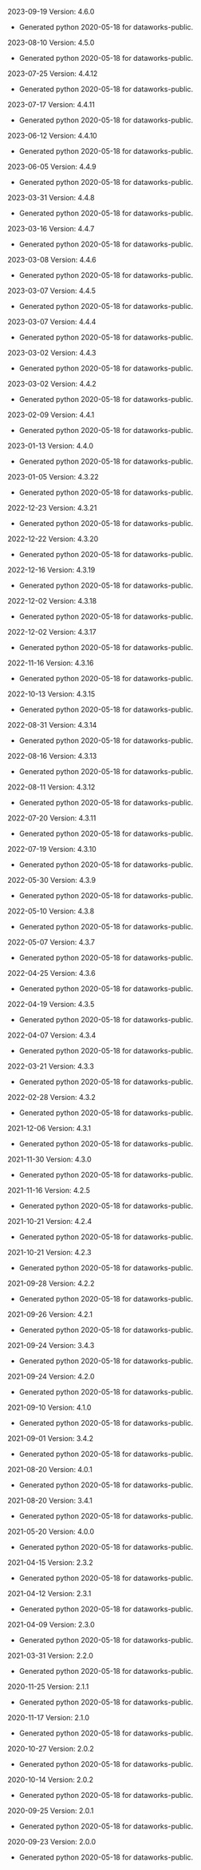 2023-09-19 Version: 4.6.0
- Generated python 2020-05-18 for dataworks-public.

2023-08-10 Version: 4.5.0
- Generated python 2020-05-18 for dataworks-public.

2023-07-25 Version: 4.4.12
- Generated python 2020-05-18 for dataworks-public.

2023-07-17 Version: 4.4.11
- Generated python 2020-05-18 for dataworks-public.

2023-06-12 Version: 4.4.10
- Generated python 2020-05-18 for dataworks-public.

2023-06-05 Version: 4.4.9
- Generated python 2020-05-18 for dataworks-public.

2023-03-31 Version: 4.4.8
- Generated python 2020-05-18 for dataworks-public.

2023-03-16 Version: 4.4.7
- Generated python 2020-05-18 for dataworks-public.

2023-03-08 Version: 4.4.6
- Generated python 2020-05-18 for dataworks-public.

2023-03-07 Version: 4.4.5
- Generated python 2020-05-18 for dataworks-public.

2023-03-07 Version: 4.4.4
- Generated python 2020-05-18 for dataworks-public.

2023-03-02 Version: 4.4.3
- Generated python 2020-05-18 for dataworks-public.

2023-03-02 Version: 4.4.2
- Generated python 2020-05-18 for dataworks-public.

2023-02-09 Version: 4.4.1
- Generated python 2020-05-18 for dataworks-public.

2023-01-13 Version: 4.4.0
- Generated python 2020-05-18 for dataworks-public.

2023-01-05 Version: 4.3.22
- Generated python 2020-05-18 for dataworks-public.

2022-12-23 Version: 4.3.21
- Generated python 2020-05-18 for dataworks-public.

2022-12-22 Version: 4.3.20
- Generated python 2020-05-18 for dataworks-public.

2022-12-16 Version: 4.3.19
- Generated python 2020-05-18 for dataworks-public.

2022-12-02 Version: 4.3.18
- Generated python 2020-05-18 for dataworks-public.

2022-12-02 Version: 4.3.17
- Generated python 2020-05-18 for dataworks-public.

2022-11-16 Version: 4.3.16
- Generated python 2020-05-18 for dataworks-public.

2022-10-13 Version: 4.3.15
- Generated python 2020-05-18 for dataworks-public.

2022-08-31 Version: 4.3.14
- Generated python 2020-05-18 for dataworks-public.

2022-08-16 Version: 4.3.13
- Generated python 2020-05-18 for dataworks-public.

2022-08-11 Version: 4.3.12
- Generated python 2020-05-18 for dataworks-public.

2022-07-20 Version: 4.3.11
- Generated python 2020-05-18 for dataworks-public.

2022-07-19 Version: 4.3.10
- Generated python 2020-05-18 for dataworks-public.

2022-05-30 Version: 4.3.9
- Generated python 2020-05-18 for dataworks-public.

2022-05-10 Version: 4.3.8
- Generated python 2020-05-18 for dataworks-public.

2022-05-07 Version: 4.3.7
- Generated python 2020-05-18 for dataworks-public.

2022-04-25 Version: 4.3.6
- Generated python 2020-05-18 for dataworks-public.

2022-04-19 Version: 4.3.5
- Generated python 2020-05-18 for dataworks-public.

2022-04-07 Version: 4.3.4
- Generated python 2020-05-18 for dataworks-public.

2022-03-21 Version: 4.3.3
- Generated python 2020-05-18 for dataworks-public.

2022-02-28 Version: 4.3.2
- Generated python 2020-05-18 for dataworks-public.

2021-12-06 Version: 4.3.1
- Generated python 2020-05-18 for dataworks-public.

2021-11-30 Version: 4.3.0
- Generated python 2020-05-18 for dataworks-public.

2021-11-16 Version: 4.2.5
- Generated python 2020-05-18 for dataworks-public.

2021-10-21 Version: 4.2.4
- Generated python 2020-05-18 for dataworks-public.

2021-10-21 Version: 4.2.3
- Generated python 2020-05-18 for dataworks-public.

2021-09-28 Version: 4.2.2
- Generated python 2020-05-18 for dataworks-public.

2021-09-26 Version: 4.2.1
- Generated python 2020-05-18 for dataworks-public.

2021-09-24 Version: 3.4.3
- Generated python 2020-05-18 for dataworks-public.

2021-09-24 Version: 4.2.0
- Generated python 2020-05-18 for dataworks-public.

2021-09-10 Version: 4.1.0
- Generated python 2020-05-18 for dataworks-public.

2021-09-01 Version: 3.4.2
- Generated python 2020-05-18 for dataworks-public.

2021-08-20 Version: 4.0.1
- Generated python 2020-05-18 for dataworks-public.

2021-08-20 Version: 3.4.1
- Generated python 2020-05-18 for dataworks-public.

2021-05-20 Version: 4.0.0
- Generated python 2020-05-18 for dataworks-public.

2021-04-15 Version: 2.3.2
- Generated python 2020-05-18 for dataworks-public.

2021-04-12 Version: 2.3.1
- Generated python 2020-05-18 for dataworks-public.

2021-04-09 Version: 2.3.0
- Generated python 2020-05-18 for dataworks-public.

2021-03-31 Version: 2.2.0
- Generated python 2020-05-18 for dataworks-public.

2020-11-25 Version: 2.1.1
- Generated python 2020-05-18 for dataworks-public.

2020-11-17 Version: 2.1.0
- Generated python 2020-05-18 for dataworks-public.

2020-10-27 Version: 2.0.2
- Generated python 2020-05-18 for dataworks-public.

2020-10-14 Version: 2.0.2
- Generated python 2020-05-18 for dataworks-public.

2020-09-25 Version: 2.0.1
- Generated python 2020-05-18 for dataworks-public.

2020-09-23 Version: 2.0.0
- Generated python 2020-05-18 for dataworks-public.

